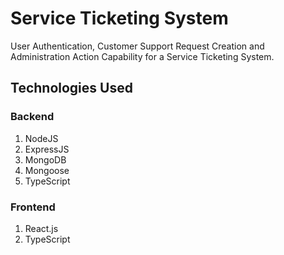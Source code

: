 # Service Ticketing System

User Authentication, Customer Support Request Creation and Administration Action Capability for a Service Ticketing System.

## Technologies Used

### Backend

1. NodeJS
2. ExpressJS
3. MongoDB
4. Mongoose
5. TypeScript

### Frontend

1. React.js
2. TypeScript
